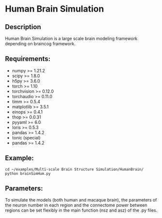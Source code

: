 # Human Brain Simulation

## Description
Human Brain Simulation is a large scale brain modeling framework depending on braincog framework.

## Requirements:
* numpy >= 1.21.2
* scipy >= 1.8.0
* h5py >= 3.6.0
* torch >= 1.10
* torchvision >= 0.12.0
* torchaudio  >= 0.11.0
* timm >= 0.5.4
* matplotlib >= 3.5.1
* einops >= 0.4.1
* thop >= 0.0.31
* pyyaml >= 6.0
* loris >= 0.5.3
* pandas >= 1.4.2  
* tonic (special)
* pandas >= 1.4.2  

## Example:

```shell 
cd ~/examples/Multi-scale Brain Structure Simulation/HumanBrain/
python brainSimHum.py
```

## Parameters:
To simulate the models (both human and macaque brain), the parameters of the neuron number in each region and the connectome power between regions can be set flexibly in the main function (nsz and asz) of the .py files.
